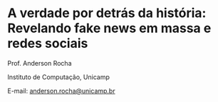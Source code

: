 # A verdade por detrás da história: Revelando fake news em massa e redes sociais

Prof. Anderson Rocha

Instituto de Computação, Unicamp

E-mail: anderson.rocha@unicamp.br